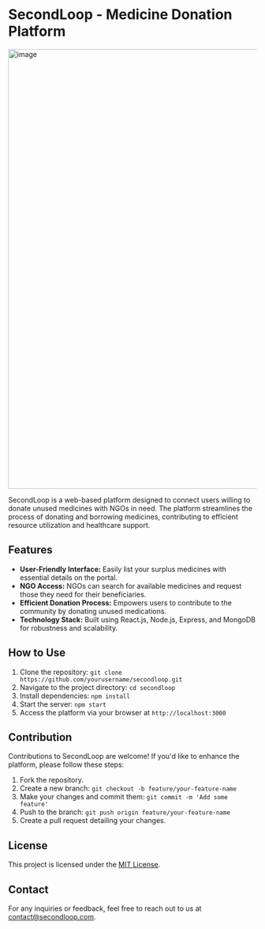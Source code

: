 # SecondLoop - Medicine Donation Platform

<img width="889" alt="image" src="https://github.com/Timtim477/SecondLoop/assets/88290919/15e2da6b-ad4d-4fe2-9a1c-291b83829f2a">




SecondLoop is a web-based platform designed to connect users willing to donate unused medicines with NGOs in need. The platform streamlines the process of donating and borrowing medicines, contributing to efficient resource utilization and healthcare support.

## Features

- **User-Friendly Interface:** Easily list your surplus medicines with essential details on the portal.
- **NGO Access:** NGOs can search for available medicines and request those they need for their beneficiaries.
- **Efficient Donation Process:** Empowers users to contribute to the community by donating unused medications.
- **Technology Stack:** Built using React.js, Node.js, Express, and MongoDB for robustness and scalability.

## How to Use

1. Clone the repository: `git clone https://github.com/yourusername/secondloop.git`
2. Navigate to the project directory: `cd secondloop`
3. Install dependencies: `npm install`
4. Start the server: `npm start`
5. Access the platform via your browser at `http://localhost:3000`

## Contribution

Contributions to SecondLoop are welcome! If you'd like to enhance the platform, please follow these steps:

1. Fork the repository.
2. Create a new branch: `git checkout -b feature/your-feature-name`
3. Make your changes and commit them: `git commit -m 'Add some feature'`
4. Push to the branch: `git push origin feature/your-feature-name`
5. Create a pull request detailing your changes.

## License

This project is licensed under the [MIT License](LICENSE).

## Contact

For any inquiries or feedback, feel free to reach out to us at contact@secondloop.com.

